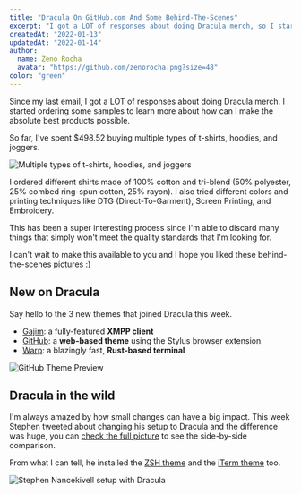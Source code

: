 ```yaml
---
title: "Dracula On GitHub.com And Some Behind-The-Scenes"
excerpt: "I got a LOT of responses about doing Dracula merch, so I started ordering some samples to learn more about how can I make the absolute best products."
createdAt: "2022-01-13"
updatedAt: "2022-01-14"
author:
  name: Zeno Rocha
  avatar: "https://github.com/zenorocha.png?size=48"
color: "green"
---
```


Since my last email, I got a LOT of responses about doing Dracula merch. I started ordering some samples to learn more about how can I make the absolute best products possible.

So far, I've spent $498.52 buying multiple types of t-shirts, hoodies, and joggers.

![Multiple types of t-shirts, hoodies, and joggers](/static/img/blog/dracula-on-github-com-and-some-behind-the-scenes-a.jpg)

I ordered different shirts made of 100% cotton and tri-blend (50% polyester, 25% combed ring-spun cotton, 25% rayon). I also tried different colors and printing techniques like DTG (Direct-To-Garment), Screen Printing, and Embroidery.

This has been a super interesting process since I'm able to discard many things that simply won't meet the quality standards that I'm looking for.

I can't wait to make this available to you and I hope you liked these behind-the-scenes pictures :)

## New on Dracula

Say hello to the 3 new themes that joined Dracula this week.

- [Gajim](/gajim): a fully-featured **XMPP client**
- [GitHub](/github): a **web-based theme** using the Stylus browser extension
- [Warp](/warp): a blazingly fast, **Rust-based terminal**

![GitHub Theme Preview](/static/img/blog/dracula-on-github-com-and-some-behind-the-scenes-b.png)

## Dracula in the wild

I'm always amazed by how small changes can have a big impact. This week Stephen tweeted about changing his setup to Dracula and the difference was huge, you can [check the full picture](https://twitter.com/hi_stephen_n/status/1480765091121221632) to see the side-by-side comparison.

From what I can tell, he installed the [ZSH theme](/zsh) and the [iTerm theme](/iterm) too.

![Stephen Nancekivell setup with Dracula](/static/img/blog/dracula-on-github-com-and-some-behind-the-scenes-c.png)
